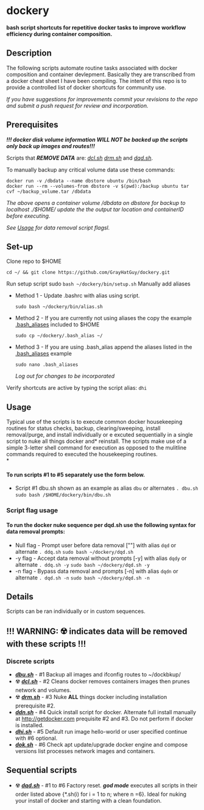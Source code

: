 # dockery

**bash script shortcuts for repetitive docker tasks to improve workflow efficiency during container composition.**

## Description
The following scripts automate routine tasks associated with docker composition and container devlepment. Basically they are transcribed from a docker cheat sheet I have been compiling. The intent of this repo is to provide a controlled list of docker shortcuts for community use.

_If you have suggestions for improvements commit your revisions to the repo and submit a push request for review and incorporation._

## Prerequisites
_**!!! docker disk volume information WILL NOT be backed up the scripts only back up images and routes!!!**_

Scripts that _**REMOVE DATA**_ are: _[dcl.sh](https://github.com/GrayHatGuy/dockery/blob/main/bin/dcl.sh) [drm.sh](https://github.com/GrayHatGuy/dockery/blob/main/bin/drm.sh)_ and _[dqd.sh](https://github.com/GrayHatGuy/dockery/blob/main/bin/dqd.sh)_. 

To manually backup any critical volume data use these commands:
 
	docker run -v /dbdata --name dbstore ubuntu /bin/bash
	docker run --rm --volumes-from dbstore -v $(pwd):/backup ubuntu tar cvf ~/backup_volume.tar /dbdata
    
_The above opens a container volume /dbdata on dbstore for backup to localhost ./$HOME/ update the the output tar location and containerID before executing._

_See [Usage](https://github.com/GrayHatGuy/dockery/blob/main/README.md#script-flag-usage) for data removal script flagsl._

## Set-up
Clone repo to $HOME

	cd ~/ && git clone https://github.com/GrayHatGuy/dockery.git
	
Run setup script sudo ```bash ~/dockery/bin/setup.sh```
<OR>
Manually add aliases
- Method 1 - Update .bashrc with alias using script.

	```sudo bash ~/dockery/bin/alias.sh```
- Method 2 - If you are currently not using aliases the copy the example [.bash_aliases](https://github.com/GrayHatGuy/dockery/blob/main/.bash_aliases) included to $HOME

	```sudo cp ~/dockery/.bash_alias ~/``` 
- Method 3 - If you are using .bash_alias append the aliases listed in the [.bash_aliases](https://github.com/GrayHatGuy/dockery/blob/main/.bash_aliases) example 

	```sudo nano .bash_aliases```

	_Log out for changes to be incorporated_
	
Verify shortcuts are active by typing the script alias: ```dhi```

## Usage
Typical use of the scripts is to execute common docker housekeeping routines for status checks, backup, clearing/sweeping, install removal/purge, and install individually or e excuted sequentially in a single script to nuke all things docker and* reinstall.  The scripts make use of a simple 3-letter shell command for execution as opposed to the mulitline commands required to executed the housekeeping routines.  
*
#### **To run scripts #1 to #5 separately use the form below.**
- Script #1 dbu.sh shown as an example as alias ```dbu``` or alternates ```. dbu.sh``` ```sudo bash /$HOME/dockery/bin/dbu.sh```
	
### Script flag usage
#### **To run the docker nuke sequence per dqd.sh use the following syntax for data removal prompts:**

- Null flag - Prompt user before data removal [""] with alias ```dqd``` or alternate ```. ddq.sh``` ```sudo bash ~/dockery/dqd.sh```
- -y flag - Accept data removal without prompts [-y] with alias ```dqdy``` or alternate ```. ddq.sh -y``` ```sudo bash ~/dockery/dqd.sh -y```
- -n flag - Bypass data removal and prompts [-n] with alias ```dqdn``` or alternate ```. dqd.sh -n``` ```sudo bash ~/dockery/dqd.sh -n```
	
## Details
Scripts can be ran individually or in custom sequences. 

## **!!! WARNING: ☢️ indicates data will be removed with these scripts !!!**

### Discrete scripts
- **_[dbu.sh](https://github.com/GrayHatGuy/dockery/blob/main/bin/dbu.sh)_** - #1 Backup all images and ifconfig routes to ~/dockbkup/
- ☢️ **_[dcl.sh](https://github.com/GrayHatGuy/dockery/blob/main/bin/dcl.sh)_** - #2 Cleans docker removes containers images then prunes network and volumes.
- ☢️ **_[drm.sh](https://github.com/GrayHatGuy/dockery/blob/main/bin/drm.sh)_** - #3 Nuke **ALL** things docker including installation prerequisite #2.
- **_[ddn.sh](https://github.com/GrayHatGuy/dockery/blob/main/bin/ddn.sh)_** - #4 Quick install script for docker. Alternate full install manually at http://getdocker.com prequisite #2 and #3. Do not perform if docker is installed. 
- **_[dhi.sh](https://github.com/GrayHatGuy/dockery/blob/main/bin/dhi.sh)_** - #5 Default run image hello-world or user specified continue with #6 optional.
- **_[dok.sh](https://github.com/GrayHatGuy/dockery/blob/main/bin/dok.sh)_** - #6 Check apt update/upgrade docker engine and compose versions list processes network images and containers. 

 
## Sequential scripts
- ☢️ **_[dqd.sh](https://github.com/GrayHatGuy/dockery/blob/main/bin/dqd.sh)_** - #1 to #6  Factory reset. _**god mode**_ executes all scripts in their order listed above {*.sh(i) for i = 1 to n; where n =6}. Ideal for nuking your install of docker and starting with a clean foundation.  
